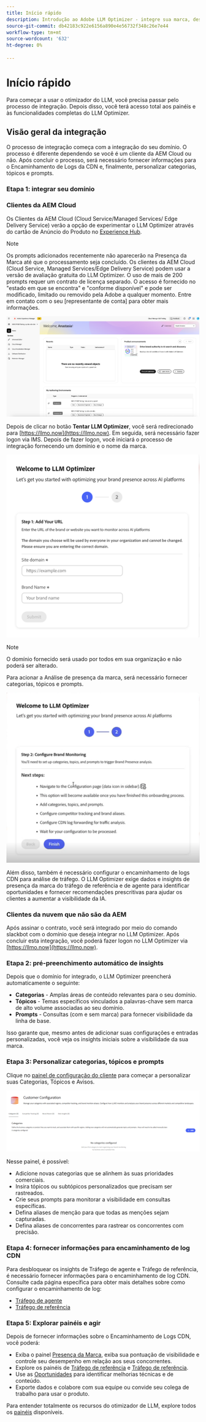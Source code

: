 ```yaml
---
title: Início rápido
description: Introdução ao Adobe LLM Optimizer - integre sua marca, desbloqueie os insights de visibilidade da IA e explore painéis para aumentar o desempenho da pesquisa.
source-git-commit: db42183c922e6156a890e4e56732f348c26e7e44
workflow-type: tm+mt
source-wordcount: '632'
ht-degree: 0%

---
```



# Início rápido

Para começar a usar o otimizador do LLM, você precisa passar pelo processo de integração. Depois disso, você terá acesso total aos painéis e às funcionalidades completas do LLM Optimizer.

## Visão geral da integração

O processo de integração começa com a integração do seu domínio. O processo é diferente dependendo se você é um cliente da AEM Cloud ou não. Após concluir o processo, será necessário fornecer informações para o Encaminhamento de Logs da CDN e, finalmente, personalizar categorias, tópicos e prompts.

### Etapa 1: integrar seu domínio

### Clientes da AEM Cloud

Os Clientes da AEM Cloud (Cloud Service/Managed Services/ Edge Delivery Service) verão a opção de experimentar o LLM Optimizer através do cartão de Anúncio do Produto no [Experience Hub](https://experienceleague.adobe.com/en/docs/experience-manager-cloud-service/content/experience-hub/experience-hub).

>[!NOTE]
>Os prompts adicionados recentemente não aparecerão na Presença da Marca até que o processamento seja concluído. Os clientes da AEM Cloud (Cloud Service, Managed Services/Edge Delivery Service) podem usar a versão de avaliação gratuita do LLM Optimizer. O uso de mais de 200 prompts requer um contrato de licença separado. O acesso é fornecido no &quot;estado em que se encontra&quot; e &quot;conforme disponível&quot; e pode ser modificado, limitado ou removido pela Adobe a qualquer momento. Entre em contato com o seu [representante de conta] para obter mais informações.

![Avaliação do LLM Optimizer](/help/overview/assets/llm-trial.png)

Depois de clicar no botão **Tentar LLM Optimizer**, você será redirecionado para [https://llmo.now](https://llmo.now). Em seguida, será necessário fazer logon via IMS. Depois de fazer logon, você iniciará o processo de integração fornecendo um domínio e o nome da marca.

![Domínio do LLM Optimizer](/help/overview/assets/domain.png)

>[!NOTE]
>O domínio fornecido será usado por todos em sua organização e não poderá ser alterado.

Para acionar a Análise de presença da marca, será necessário fornecer categorias, tópicos e prompts.

![Análise de presença de marca](/help/overview/assets/bp-analysis.png)

Além disso, também é necessário configurar o encaminhamento de logs CDN para análise de tráfego. O LLM Optimizer exige dados e insights de presença da marca do tráfego de referência e de agente para identificar oportunidades e fornecer recomendações prescritivas para ajudar os clientes a aumentar a visibilidade da IA.

### Clientes da nuvem que não são da AEM

Após assinar o contrato, você será integrado por meio do comando slackbot com o domínio que deseja integrar no LLM Optimizer. Após concluir esta integração, você poderá fazer logon no LLM Optimizer via [https://llmo.now](https://llmo.now).

### Etapa 2: pré-preenchimento automático de insights

Depois que o domínio for integrado, o LLM Optimizer preencherá automaticamente o seguinte:

* **Categorias** - Amplas áreas de conteúdo relevantes para o seu domínio.
* **Tópicos** - Temas específicos vinculados a palavras-chave sem marca de alto volume associadas ao seu domínio.
* **Prompts** - Consultas (com e sem marca) para fornecer visibilidade da linha de base.

Isso garante que, mesmo antes de adicionar suas configurações e entradas personalizadas, você veja os insights iniciais sobre a visibilidade da sua marca.

### Etapa 3: Personalizar categorias, tópicos e prompts

Clique no [painel de configuração do cliente](/help/dashboards/customer-configuration.md) para começar a personalizar suas Categorias, Tópicos e Avisos.

![Painel de configuração do cliente](/help/dashboards/assets/customer-config.png)

Nesse painel, é possível:

* Adicione novas categorias que se alinhem às suas prioridades comerciais.
* Insira tópicos ou subtópicos personalizados que precisam ser rastreados.
* Crie seus prompts para monitorar a visibilidade em consultas específicas.
* Defina aliases de menção para que todas as menções sejam capturadas.
* Defina aliases de concorrentes para rastrear os concorrentes com precisão.

### Etapa 4: fornecer informações para encaminhamento de log CDN

Para desbloquear os insights de Tráfego de agente e Tráfego de referência, é necessário fornecer informações para o encaminhamento de log CDN. Consulte cada página específica para obter mais detalhes sobre como configurar o encaminhamento de log:

* [Tráfego de agente](/help/dashboards/agentic-traffic.md)
* [Tráfego de referência](/help/dashboards/referral-traffic.md#setup#cdn-setup)

### Etapa 5: Explorar painéis e agir

Depois de fornecer informações sobre o Encaminhamento de Logs CDN, você poderá:

* Exiba o painel [Presença da Marca](/help/dashboards/brand-presence.md), exiba sua pontuação de visibilidade e controle seu desempenho em relação aos seus concorrentes.
* Explore os painéis de [Tráfego de referência](/help/dashboards/agentic-traffic.md) e [Tráfego de referência](/help/dashboards/referral-traffic.md).
* Use as [Oportunidades](/help/dashboards/opportunities.md) para identificar melhorias técnicas e de conteúdo.
* Exporte dados e colabore com sua equipe ou convide seu colega de trabalho para usar o produto.

Para entender totalmente os recursos do otimizador de LLM, explore todos os [painéis](/help/dashboards/dashboards-overview.md) disponíveis.
